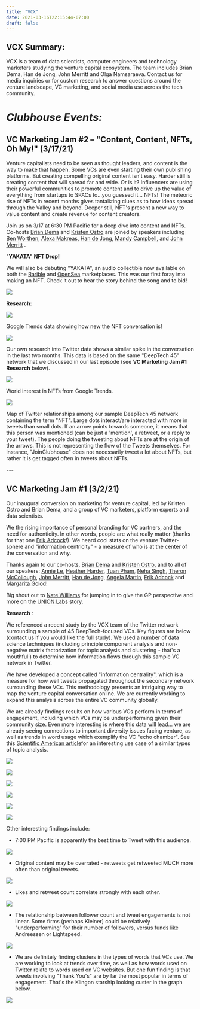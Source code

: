 ```yaml
---
title: "VCX"
date: 2021-03-16T22:15:44-07:00
draft: false
---
```


## VCX Summary:

VCX is a team of data scientists, computer engineers and technology marketers studying the venture capital ecosystem. The team includes Brian Dema, Han de Jong, John Merritt and Olga Namsaraeva. Contact us for media inquiries or for custom research to answer questions around the venture landscape, VC marketing, and social media use across the tech community.

# ***Clubhouse Events:***

## **VC Marketing Jam #2 – &quot;Content, Content, NFTs, Oh My!&quot; (3/17/21)**

Venture capitalists need to be seen as thought leaders, and content is the way to make that happen. Some VCs are even starting their own publishing platforms. But creating compelling original content isn&#39;t easy. Harder still is creating content that will spread far and wide. Or is it? Influencers are using their powerful communities to promote content and to drive up the value of everything from startups to SPACs to...you guessed it... NFTs! The meteoric rise of NFTs in recent months gives tantalizing clues as to how ideas spread through the Valley and beyond. Deeper still, NFT&#39;s present a new way to value content and create revenue for content creators.

Join us on 3/17 at 6:30 PM Pacific for a deep dive into content and NFTs. Co-hosts [Brian Dema](https://www.linkedin.com/in/briandema/) and [Kristen Ostro](https://www.linkedin.com/in/kristenostro/) are joined by speakers including [Ben Worthen](https://www.linkedin.com/in/ACoAAAAZ9fkBAfMgECHG4BbeTu8duOvDIxSXXeU?lipi=urn%3Ali%3Apage%3Ad_flagship3_detail_base%3BIvEreboxSsSOgb46ZcEqvA%3D%3D), [Alexa Makreas](https://www.linkedin.com/in/ACoAAAW4vq8BVjm7n_JWzDr_8ws5jHXAbUBUC3g), [Han de Jong](https://www.linkedin.com/in/ACoAAASIIVEBi1dRs-3-Lc46N7WT0jp87kVa_Tk), [Mandy Campbell](https://www.linkedin.com/in/ACoAAACn6fUB_28tdAXDb3PA04_AxRo-Dt1WN14), and [John Merritt](https://www.linkedin.com/in/ACoAAAoIknQBn7CVE47vdkbUvb0BfexOXzkKRCI) .

&quot;**YAKATA&quot; NFT Drop!**

We will also be debuting &quot;YAKATA&quot;, an audio collectible now available on both the [Rarible](https://rarible.com/token/0x60f80121c31a0d46b5279700f9df786054aa5ee5:448059:0x0f6fc4e00de0b7bdf3241045546dda635b3d7863) and [OpenSea](https://opensea.io/assets/0x60f80121c31a0d46b5279700f9df786054aa5ee5/448059) marketplaces. This was our first foray into making an NFT. Check it out to hear the story behind the song and to bid!

[![](https://i.ibb.co/qY6m2MJ/Screen-Shot-2021-03-16-at-11-02-27-PM.png)](https://rarible.com/token/0x60f80121c31a0d46b5279700f9df786054aa5ee5:448059:0x0f6fc4e00de0b7bdf3241045546dda635b3d7863)

**Research:**

![](https://i.ibb.co/51cyt5f/Screen-Shot-2021-03-16-at-11-04-00-PM.png)

Google Trends data showing how new the NFT conversation is!

![](https://i.ibb.co/Ypp06J3/Screen-Shot-2021-03-16-at-11-04-10-PM.png)

Our own research into Twitter data shows a similar spike in the conversation in the last two months. This data is based on the same &quot;DeepTech 45&quot; network that we discussed in our last episode (see **VC Marketing Jam #1 Research** below).

![](https://i.ibb.co/M55YbGg/Screen-Shot-2021-03-16-at-11-04-15-PM.png)

World interest in NFTs from Google Trends.

![](https://i.ibb.co/rwPgBxv/Screen-Shot-2021-03-16-at-11-04-36-PM.png)

Map of Twitter relationships among our sample DeepTech 45 network containing the term &quot;NFT&quot;. Large dots interact/are interacted with more in tweets than small dots. If an arrow points towards someone, it means that this person was mentioned (can be just a &#39;mention&#39;, a retweet, or a reply to your tweet). The people doing the tweeting about NFTs are at the origin of the arrows. This is not representing the flow of the Tweets themselves. For instance, &quot;JoinClubhouse&quot; does not necessarily tweet a lot about NFTs, but rather it is get tagged often in tweets about NFTs.

**---**

## **VC Marketing Jam #1 (3/2/21)**

Our inaugural conversion on marketing for venture capital, led by Kristen Ostro and Brian Dema, and a group of VC marketers, platform experts and data scientists.

We the rising importance of personal branding for VC partners, and the need for authenticity. In other words, people are what really matter (thanks for that one [Erik Adcock](https://www.linkedin.com/in/ACoAAAQFLpwBKAL7I87SkCIg8YBbBooDktwtcCo/)!). We heard cool stats on the venture Twitter-sphere and &quot;information centricity&quot; - a measure of who is at the center of the conversation and why.

Thanks again to our co-hosts, [Brian Dema](https://www.linkedin.com/in/briandema/) and [Kristen Ostro](https://www.linkedin.com/in/kristenostro/), and to all of our speakers: [Annie Le](https://www.linkedin.com/in/leannie/), [Heather Harder](https://www.linkedin.com/in/hharder/), [Tuan Pham](https://www.linkedin.com/in/phamt/), [Neha Singh](https://www.linkedin.com/in/nehaksingh/), [Theron McCollough](https://www.linkedin.com/in/theronmccollough/), [John Merritt](https://www.linkedin.com/in/john-merritt-58445b48/), [Han de Jong](https://www.linkedin.com/in/han-de-jong-01556721/), [Angela Martin](https://www.linkedin.com/in/martinangela/), [Erik Adcock](https://www.linkedin.com/in/erik-adcock-8247081a/) and [Margarita Golod](https://www.linkedin.com/in/margaritagolod/)!

Big shout out to [Nate Williams](https://www.linkedin.com/in/nathandwilliams/) for jumping in to give the GP perspective and more on the [UNION Labs](https://www.linkedin.com/company/53182808/) story.

**Research** :

We referenced a recent study by the VCX team of the Twitter network surrounding a sample of 45 DeepTech-focused VCs. Key figures are below (contact us if you would like the full study). We used a number of data science techniques (including principle component analysis and non-negative matrix factorization for topic analysis and clustering - that&#39;s a mouthful!) to determine how information flows through this sample VC network in Twitter.

We have developed a concept called &quot;information centrality&quot;, which is a measure for how well tweets propagated throughout the secondary network surrounding these VCs. This methodology presents an intriguing way to map the venture capital conversation online. We are currently working to expand this analysis across the entire VC community globally.

We are already findings results on how various VCs perform in terms of engagement, including which VCs may be underperforming given their community size. Even more interesting is where this data will lead... we are already seeing connections to important diversity issues facing venture, as well as trends in word usage which exemplify the VC &quot;echo chamber&quot;. See this [Scientific American article](https://www.scientificamerican.com/article/explore-175-years-of-words-in-scientific-american/)for an interesting use case of a similar types of topic analysis.

![](https://i.ibb.co/M73FyVc/Screen-Shot-2021-03-16-at-11-04-51-PM.png)

![](https://i.ibb.co/h8CndXw/Screen-Shot-2021-03-16-at-11-04-56-PM.png)

![](https://i.ibb.co/y4kdbMR/Screen-Shot-2021-03-16-at-11-05-02-PM.png)

![](https://i.ibb.co/71wrr2j/Screen-Shot-2021-03-16-at-11-05-10-PM.png)

![](https://i.ibb.co/wCqdRGK/Screen-Shot-2021-03-16-at-11-05-17-PM.png)

![](https://i.ibb.co/vc6hpc0/Screen-Shot-2021-03-16-at-11-05-22-PM.png)

Other interesting findings include:

- 7:00 PM Pacific is apparently the best time to Tweet with this audience.

![](https://i.ibb.co/dP6HTTG/image.png)

- Original content may be overrated - retweets get retweeted MUCH more often than original tweets.

![](https://i.ibb.co/MPvDm9t/image-1.png)

- Likes and retweet count correlate strongly with each other.

![](https://i.ibb.co/7KByKzb/image-7.png)

- The relationship between follower count and tweet engagements is not linear. Some firms (perhaps Kleiner) could be relatively &quot;underperforming&quot; for their number of followers, versus funds like Andreessen or Lightspeed.

![](https://i.ibb.co/WWBxHFL/image-6.png)

- We are definitely finding clusters in the types of words that VCs use. We are working to look at trends over time, as well as how words used on Twitter relate to words used on VC websites. But one fun finding is that tweets involving &quot;Thank You&#39;s&quot; are by far the most popular in terms of engagement. That&#39;s the Klingon starship looking custer in the graph below.

![](https://i.ibb.co/Fq85rgJ/image-8.png)

##
